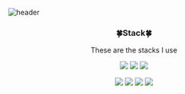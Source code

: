 ![header](https://capsule-render.vercel.app/api?type=slice&color=auto&height=250&section=header&text=Sim%20Yumi&fontSize=70&fontColor=000000&animation=blink&rotate=-5)


<h3 align="center">🍀Stack🍀</h3>       
<p align="center">These are the stacks I use</p>

<p align="center">
<img src="https://img.shields.io/badge/CSS3-1572B6?style=flat-square&logo=CSS3&logoColor=white"/></a>
<img src="https://img.shields.io/badge/HTML5-E34F26?style=flat-square&logo=HTML5&logoColor=white"/></a>
<img src="https://img.shields.io/badge/jQuery-0769AD?style=flat-square&logo=jQuery&logoColor=white"/></a></p>
<p align="center">
<img src="https://img.shields.io/badge/JavaScript-F7DF1E?style=flat-square&logo=JavaScript&logoColor=white"/></a>
<img src="https://img.shields.io/badge/MySQL-4479A1?style=flat-square&logo=MySQL&logoColor=white"/></a>
<img src="https://img.shields.io/badge/Bootstrap-7952B3?style=flat-square&logo=Bootstrap&logoColor=white"/></a>
<img src="https://img.shields.io/badge/Visual Studio Code-007ACC?style=flat-square&logo=Visual Studio Code&logoColor=white"/></a></p>

